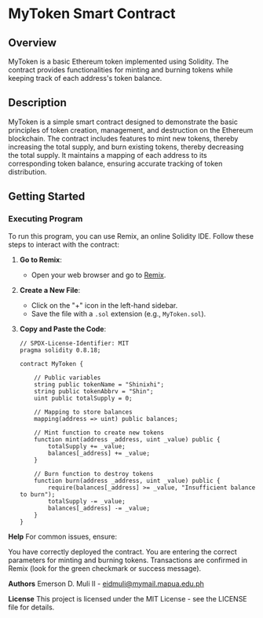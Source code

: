 # MyToken Smart Contract

## Overview
MyToken is a basic Ethereum token implemented using Solidity. The contract provides functionalities for minting and burning tokens while keeping track of each address's token balance.

## Description
MyToken is a simple smart contract designed to demonstrate the basic principles of token creation, management, and destruction on the Ethereum blockchain. The contract includes features to mint new tokens, thereby increasing the total supply, and burn existing tokens, thereby decreasing the total supply. It maintains a mapping of each address to its corresponding token balance, ensuring accurate tracking of token distribution.

## Getting Started
### Executing Program
To run this program, you can use Remix, an online Solidity IDE. Follow these steps to interact with the contract:

1. **Go to Remix**:
   - Open your web browser and go to [Remix](https://remix.ethereum.org/).

2. **Create a New File**:
   - Click on the "+" icon in the left-hand sidebar.
   - Save the file with a `.sol` extension (e.g., `MyToken.sol`).

3. **Copy and Paste the Code**:
   ```solidity
   // SPDX-License-Identifier: MIT
   pragma solidity 0.8.18;

   contract MyToken {

       // Public variables
       string public tokenName = "Shinixhi";
       string public tokenAbbrv = "Shin";
       uint public totalSupply = 0;

       // Mapping to store balances
       mapping(address => uint) public balances;

       // Mint function to create new tokens
       function mint(address _address, uint _value) public {
           totalSupply += _value;
           balances[_address] += _value;
       }

       // Burn function to destroy tokens
       function burn(address _address, uint _value) public {
           require(balances[_address] >= _value, "Insufficient balance to burn");
           totalSupply -= _value;
           balances[_address] -= _value;
       }
   }
**Help**
For common issues, ensure:

You have correctly deployed the contract.
You are entering the correct parameters for minting and burning tokens.
Transactions are confirmed in Remix (look for the green checkmark or success message).

**Authors**
Emerson D. Muli II - eidmuli@mymail.mapua.edu.ph

**License**
This project is licensed under the MIT License - see the LICENSE file for details.

